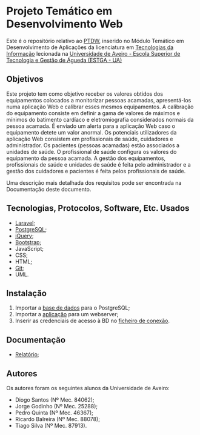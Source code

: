 # Projeto Temático em Desenvolvimento Web

Este é o repositório relativo ao [PTDW](https://www.ua.pt/estga/uc/5163), inserido no Módulo Temático em Desenvolvimento de Aplicações da licenciatura em [Tecnologias da Informação](https://www.ua.pt/estga/course/63/?p=2) lecionada na [Universidade de Aveiro - Escola Superior de Tecnologia e Gestão de Águeda (ESTGA - UA)](https://www.ua.pt/estga/Default.aspx)

## Objetivos

Este projeto tem como objetivo receber os valores obtidos dos equipamentos colocados a monitorizar pessoas acamadas, apresentá-los numa aplicação Web e calibrar esses mesmos equipamentos. A calibração do equipamento consiste em definir a gama de valores de máximos e mínimos do batimento cardíaco e eletromiografia considerados normais da pessoa acamada. É enviado um alerta para a aplicação Web caso o equipamento detete um valor anormal. Os potenciais utilizadores da aplicação Web consistem em profissionais de saúde, cuidadores e administrador. Os pacientes (pessoas acamadas) estão associados a unidades de saúde. O profissional de saúde configura os valores do equipamento da pessoa acamada. A gestão dos equipamentos, profissionais de saúde e unidades de saúde é feita pelo administrador e a gestão dos cuidadores e pacientes é feita pelos profissionais de saúde.

Uma descrição mais detalhada dos requisitos pode ser encontrada na Documentação deste documento. 

## Tecnologias, Protocolos, Software, Etc. Usados

- [Laravel](https://laravel.com/);
- [PostgreSQL](https://www.postgresql.org/);
- [jQuery](https://jquery.com/);
- [Bootstrap](https://getbootstrap.com/);
- JavaScript;
- CSS;
- HTML;
- [Git](https://git-scm.com/);
- UML.

## Instalação

1. Importar a [base de dados](database.sql) para o PostgreSQL;
1. Importar a [aplicação](app) para um webserver;
1. Inserir as credenciais de acesso à BD no [ficheiro de conexão](app/php/db_connection.php).

## Documentação

- [Relatório](Relatorio.pdf);

## Autores

Os autores foram os seguintes alunos da Universidade de Aveiro:
- Diogo Santos (Nº Mec. 84062);
- Jorge Godinho (Nº Mec. 25288);            
- Pedro Quinta (Nº Mec. 46367);    
- Ricardo Balreira (Nº Mec. 88078); 
- Tiago Silva (Nº Mec. 87913).     

